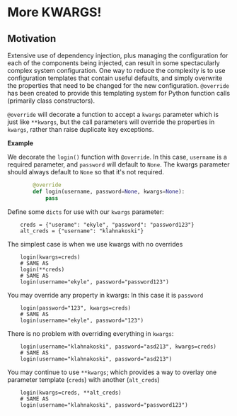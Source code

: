 
More KWARGS!
============

Motivation
----------

Extensive use of dependency injection, plus managing the configuration for each of the components being injected, can result in some spectacularly complex system configuration. One way to reduce the complexity is to use configuration templates that contain useful defaults, and simply overwrite the properties that need to be changed for the new configuration. `@override` has been created to provide this templating system for Python function calls (primarily class constructors).  

`@override` will decorate a function to accept a `kwargs` parameter which is just like `**kwargs`, but the call parameters will override the properties in `kwargs`, rather than raise duplicate key exceptions.

**Example**

We decorate the `login()` function with `@override`. In this case, `username` is a required parameter, and `password` will default to `None`. The kwargs parameter should always default to `None` so that it's not required.

```python
		@override
		def login(username, password=None, kwargs=None):
			pass
```

Define some `dicts` for use with our `kwargs` parameter:

		creds = {"userame": "ekyle", "password": "password123"}
		alt_creds = {"username": "klahnakoski"}


The simplest case is when we use kwargs with no overrides

		login(kwargs=creds)
		# SAME AS
		login(**creds)
		# SAME AS
		login(username="ekyle", password="password123")

You may override any property in kwargs: In this case it is `password`

		login(password="123", kwargs=creds)
		# SAME AS
		login(username="ekyle", password="123")

There is no problem with overriding everything in `kwargs`:

		login(username="klahnakoski", password="asd213", kwargs=creds)
		# SAME AS
		login(username="klahnakoski", password="asd213")

You may continue to use `**kwargs`; which provides a way to overlay one parameter template (`creds`) with another (`alt_creds`)

		login(kwargs=creds, **alt_creds)
		# SAME AS
		login(username="klahnakoski", password="password123")



